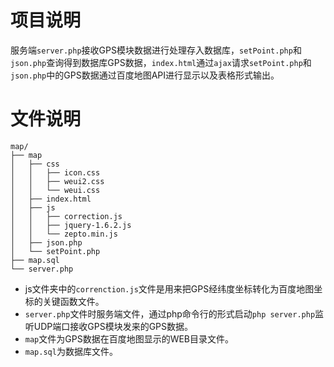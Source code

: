 
# 项目说明

服务端`server.php`接收GPS模块数据进行处理存入数据库，`setPoint.php`和`json.php`查询得到数据库GPS数据，`index.html`通过`ajax`请求`setPoint.php`和`json.php`中的GPS数据通过百度地图API进行显示以及表格形式输出。


# 文件说明

```
map/
├── map 
│   ├── css
│   │   ├── icon.css
│   │   ├── weui2.css
│   │   └── weui.css
│   ├── index.html
│   ├── js
│   │   ├── correction.js
│   │   ├── jquery-1.6.2.js
│   │   └── zepto.min.js
│   ├── json.php
│   └── setPoint.php
├── map.sql
└── server.php
```

- js文件夹中的`correnction.js`文件是用来把GPS经纬度坐标转化为百度地图坐标的关键函数文件。
- `server.php`文件时服务端文件，通过php命令行的形式启动`php server.php`监听UDP端口接收GPS模块发来的GPS数据。
- `map`文件为GPS数据在百度地图显示的WEB目录文件。
- `map.sql`为数据库文件。

